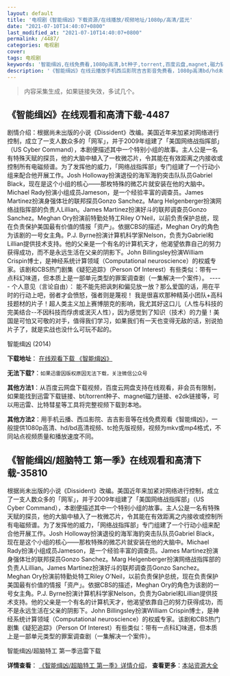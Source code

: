 ```yaml
---
layout: default
title: '电视剧《智能缉凶》下载资源/在线播放/视频地址/1080p/高清/蓝光'
date: "2021-07-10T14:40:07+0800"
last_modified_at: "2021-07-10T14:40:07+0800"
permalink: /4487/
categories: 电视剧
cover:
tags: 电视剧
keywords: '智能缉凶,在线免费看,1080p高清,bt种子,torrent,百度云盘,magnet,磁力链,迅雷下载资源'
description: '《智能缉凶》在线云播放手机西瓜影院吉吉影音免费看，1080p高清bd/hd未删减完整版和tc抢先枪版，mkv/mp4格式，附带bt/torrent种子、magnet/磁力链、百度云盘、网盘资源迅雷下载链接'
---
```


>内容采集生成，如果链接失效，多试几个。


## 《智能缉凶》在线观看和高清下载-4487

剧情介绍：根据尚未出版的小说《Dissident》改编。美国近年来加紧对网络进行控制，成立了一支人数众多的「网军」，并于2009年组建了「美国网络战指挥部」（US Cyber Command），本剧便描述其中一个特别小组的故事。主人公是一名有特殊天赋的探员，他的大脑中植入了一枚微芯片，令其能在有效距离之内接收或控制所有电磁频谱。为了发挥他的威力，「网络战指挥部」专门组建了一个行动小组来配合他开展工作。Josh Holloway扮演退役的海军海豹突击队队员Gabriel Black，现在是这个小组的核心——那枚特殊的微芯片就安装在他的大脑中。Michael Rady扮演小组成员Jameson，是一个经验丰富的调查员。James Martinez扮演身强体壮的联邦探员Gonzo Sanchez。Marg Helgenberger扮演网络战指挥部的负责人Lillian。James Martinez扮演好斗的联邦调查员Gonzo Sanchez。Meghan Ory扮演前特勤处特工Riley O’Neil，以前负责保护总统，现在负责保护美国最有价值的情报「资产」。依据CBS的描述，Meghan Ory的角色为该剧的一号女主角。P.J. Byrne扮演计算机科学家Nelson，负责为Gabriel和Lillian提供技术支持。他的父亲是一个有名的计算机天才，他渴望依靠自己的努力获得成功，而不是永远生活在父亲的阴影下。John Billingsley扮演William Crispin博士，是神经系统计算领域（Computational neuroscience）的权威专家。该剧和CBS热门剧集《疑犯追踪》（Person Of Interest）有些类似：带有一点科幻味道，但本质上是一部单元类型的罪案调查剧（一集解决一个案件）。 ----- 个人意见（言论自由）： 能不能先把讽刺和偏见放一放？那么爱国的话，用在平时的行动上吧，弱者才会愤怒，强者则是蔑视！ 我是很喜欢那种精英小团队+高科技题材的片子！超人类主义加上赛博朋克的影响，我尤其好这口儿（人性与科技的完美结合--不因科技而俘虏或泯灭人性），因为感觉到了知识（技术）的力量！美国是可怕又可敬的对手，值得我们学习，如果我们有一天也变得无敌的话，别说拍片子了，就是实战也没什么可玩不起的。


智能缉凶 (2014)

**下载地址**： [在线观看下载 《智能缉凶》](https://www.btbtdy.me/btdy/dy4961.html) 


**无法下载?**：`如果迅雷因版权原因无法下载，关注微信公众号 `

**其他方法1**：从百度云网盘下载视频，百度云网盘支持在线观看，非会员有限制，如果能找到迅雷下载链接、bt/torrent种子、magnet磁力链接、e2dk链接等，可以用迅雷、比特彗星等工具将完整视频下载到本地。

**其他方法2**：用手机云播、西瓜影院、吉吉影音等在线免费观看《智能缉凶》，一般提供1080p高清、hd/bd高清视频、tc抢先版视频，视频为mkv或mp4格式，不同站点视频质量和播放速度不同。


## 《智能缉凶/超脑特工 第一季》在线观看和高清下载-35810

根据尚未出版的小说《Dissident》改编。美国近年来加紧对网络进行控制，成立了一支人数众多的「网军」，并于2009年组建了「美国网络战指挥部」（US Cyber Command），本剧便描述其中一个特别小组的故事。主人公是一名有特殊天赋的探员，他的大脑中植入了一枚微芯片，令其能在有效距离之内接收或控制所有电磁频谱。为了发挥他的威力，「网络战指挥部」专门组建了一个行动小组来配合他开展工作。Josh Holloway扮演退役的海军海豹突击队队员Gabriel Black，现在是这个小组的核心&mdash;—那枚特殊的微芯片就安装在他的大脑中。Michael Rady扮演小组成员Jameson，是一个经验丰富的调查员。James Martinez扮演身强体壮的联邦探员Gonzo Sanchez。Marg Helgenberger扮演网络战指挥部的负责人Lillian。James Martinez扮演好斗的联邦调查员Gonzo Sanchez。Meghan Ory扮演前特勤处特工Riley O’Neil，以前负责保护总统，现在负责保护美国最有价值的情报「资产」。依据CBS的描述，Meghan Ory的角色为该剧的一号女主角。P.J. Byrne扮演计算机科学家Nelson，负责为Gabriel和Lillian提供技术支持。他的父亲是一个有名的计算机天才，他渴望依靠自己的努力获得成功，而不是永远生活在父亲的阴影下。John Billingsley扮演William Crispin博士，是神经系统计算领域（Computational neuroscience）的权威专家。该剧和CBS热门剧集《疑犯追踪》（Person Of Interest）有些类似：带有一点科幻味道，但本质上是一部单元类型的罪案调查剧（一集解决一个案件）。</span>


智能缉凶/超脑特工 第一季迅雷下载

**详情查看**： [《智能缉凶/超脑特工 第一季》详情介绍](/movie/35810/)， **查看更多**：[本站资源大全](/movie/t/all/)

